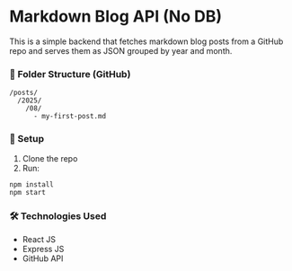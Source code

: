 # Markdown Blog API (No DB)

This is a simple backend that fetches markdown blog posts from a GitHub repo and serves them as JSON grouped by year and month.

### 📁 Folder Structure (GitHub)
```
/posts/
  /2025/
    /08/
      - my-first-post.md
```

### 🔧 Setup

1. Clone the repo
2. Run:
```bash
npm install
npm start
```

### 🛠 Technologies Used

- React JS
- Express JS
- GitHub API
